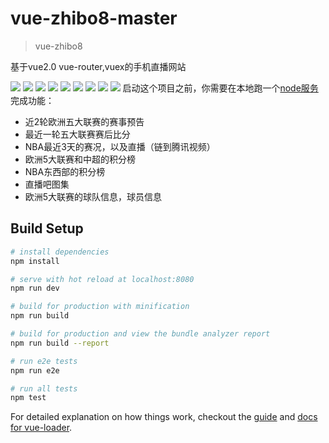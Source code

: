 # vue-zhibo8-master

> vue-zhibo8

基于vue2.0  vue-router,vuex的手机直播网站

<img src="http://i2.muimg.com/591508/637454d9fcc09213.png">
<img src="http://i2.muimg.com/591508/e63c3ec661ab18b9.png">
<img src="http://i2.muimg.com/591508/b7fba12b5aa09da0.png">
<img src="http://i2.muimg.com/591508/27a0459ea3a23664.png">
<img src="http://i2.muimg.com/591508/2a3ad48c47289a5c.png">
<img src="http://i2.muimg.com/591508/441840fe3058f30b.png">
<img src="http://i2.muimg.com/591508/0636ddfae9006aba.png">
<img src="http://i2.muimg.com/591508/aed06a80b7023a4b.png">
<img src="http://i2.muimg.com/591508/dde61e39e041db73.png">
启动这个项目之前，你需要在本地跑一个<a href="https://github.com/leehomeok/zhibo8-restAPI">node服务</a>
完成功能：
<ul>
<li>近2轮欧洲五大联赛的赛事预告</li>
<li>最近一轮五大联赛赛后比分</li>
<li>NBA最近3天的赛况，以及直播（链到腾讯视频）</li>
<li>欧洲5大联赛和中超的积分榜</li>
<li>NBA东西部的积分榜</li>
<li>直播吧图集</li>
<li>欧洲5大联赛的球队信息，球员信息</li>
</ul>


## Build Setup

``` bash
# install dependencies
npm install

# serve with hot reload at localhost:8080
npm run dev

# build for production with minification
npm run build

# build for production and view the bundle analyzer report
npm run build --report

# run e2e tests
npm run e2e

# run all tests
npm test
```

For detailed explanation on how things work, checkout the [guide](http://vuejs-templates.github.io/webpack/) and [docs for vue-loader](http://vuejs.github.io/vue-loader).
